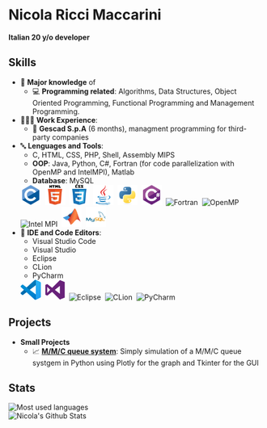 # Nicola Ricci Maccarini
**Italian 20 y/o developer**

## Skills

- 🧠 **Major knowledge** of
  - 💻 **Programming related**: Algorithms, Data Structures, Object Oriented Programming, Functional Programming and Management Programming.
- 👨🏻‍💻 **Work Experience**:
  - 🏢 **Gescad S.p.A** (6 months), managment programming for third-party companies
- 🔤 **Lenguages and Tools**:
    - C, HTML, CSS, PHP, Shell, Assembly MIPS
    - **OOP**: Java, Python, C#, Fortran (for code parallelization with OpenMP and IntelMPI), Matlab
    - **Database**: MySQL
     <div>
     <img src="https://github.com/devicons/devicon/blob/master/icons/c/c-original.svg" alt="C" width="40" height="40"/>&nbsp;
     <img src="https://github.com/devicons/devicon/blob/master/icons/html5/html5-original-wordmark.svg" alt="HTML" width="40" height="40"/>&nbsp;
     <img src="https://github.com/devicons/devicon/blob/master/icons/css3/css3-original-wordmark.svg" alt="CSS" width="40" height="40"/>&nbsp;
     <img src="https://github.com/devicons/devicon/blob/master/icons/java/java-original.svg" alt="Java" width="40" height="40"/>&nbsp;
     <img src="https://github.com/devicons/devicon/blob/master/icons/python/python-original.svg" alt="Python" width="40" height="40"/>&nbsp;
     <img src="https://github.com/devicons/devicon/blob/master/icons/csharp/csharp-original.svg" alt="C#" width="40" height="40"/>&nbsp;
     <img src="https://upload.wikimedia.org/wikipedia/commons/thumb/b/b8/Fortran_logo.svg/1200px-Fortran_logo.svg.png" alt="Fortran" width="40" height="40"/>&nbsp;
     <img src="https://developers.redhat.com/sites/default/files/styles/article_feature/public/blog/2021/04/OpenMP.png?itok=CGoaYDX-" alt="OpenMP" width="40" height="40"/>&nbsp;
     <img src="https://insidehpc.com/wp-content/uploads/2017/08/MPI.jpg" alt="Intel MPI" width="40" height="40"/>&nbsp;
     <img src="https://github.com/devicons/devicon/blob/master/icons/matlab/matlab-original.svg" alt="Matlab" width="40" height="40"/>&nbsp;
     <img src="https://github.com/devicons/devicon/blob/master/icons/mysql/mysql-original-wordmark.svg" alt="MySQL" width="40" height="40"/>&nbsp;
     </div>
- 📝 **IDE and Code Editors**:
  - Visual Studio Code
  - Visual Studio
  - Eclipse
  - CLion
  - PyCharm
  <div>
  <img src="https://github.com/devicons/devicon/blob/master/icons/vscode/vscode-original.svg" alt="VSCode" width="40" height="40"/>&nbsp;
  <img src="https://github.com/devicons/devicon/blob/master/icons/visualstudio/visualstudio-plain.svg" alt="Visual Studio" width="40" height="40"/>&nbsp;
  <img src="https://miro.medium.com/v2/resize:fit:540/1*nNTk-j2uaKhxyj3GXsYNdg.png" alt="Eclipse" width="40" height="40"/>&nbsp;
  <img src=https://upload.wikimedia.org/wikipedia/commons/thumb/6/62/Clion.svg/1200px-Clion.svg.png alt="CLion" width="40" height="40"/>&nbsp;
  <img src="https://upload.wikimedia.org/wikipedia/commons/thumb/1/1d/PyCharm_Icon.svg/1200px-PyCharm_Icon.svg.png" alt="PyCharm" width="40" height="40"/>&nbsp;
  </div>

## Projects 

- **Small Projects**
  - 📈 [**M/M/C queue system**](https://github.com/Network-Project-Unife/Simulation-of-an-MMC-queue-system): Simply simulation of a M/M/C queue systgem in Python using Plotly      for the graph and Tkinter for the GUI

## Stats

![Most used languages](https://github-readme-stats.vercel.app/api/top-langs/?username=nicolariccimaccarini&layout=compact&theme=radical)
</br>
![Nicola's Github Stats](https://github-readme-stats.vercel.app/api?username=nicolariccimaccarini&theme=radical)
